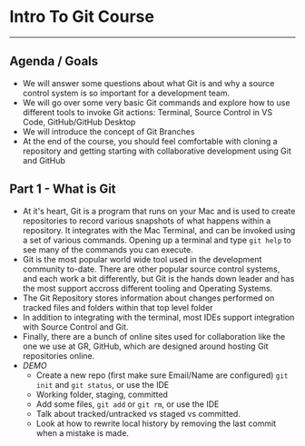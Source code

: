 # Intro To Git Course
---
## Agenda / Goals
- We will answer some questions about what Git is and why a source control system is so important for a development team.
- We will go over some very basic Git commands and explore how to use different tools to invoke Git actions: Terminal, Source Control in VS Code, GitHub/GitHub Desktop
- We will introduce the concept of Git Branches
- At the end of the course, you should feel comfortable with cloning a repository and getting starting with collaborative development using Git and GitHub

## Part 1 - What is Git
- At it's heart, Git is a program that runs on your Mac and is used to create repositories to record various snapshots of what happens within a repository.  It integrates with the Mac Terminal, and can be invoked using a set of various commands.  Opening up a terminal and type `git help` to see many of the commands you can execute.
- Git is the most popular world wide tool used in the development community to-date.  There are other popular source control systems, and each work a bit differently, but Git is the hands down leader and has the most support accross different tooling and Operating Systems.
- The Git Repository stores information about changes performed on tracked files and folders within that top level folder
- In addition to integrating with the terminal, most IDEs support integration with Source Control and Git.
- Finally, there are a bunch of online sites used for collaboration like the one we use at GR, GitHub, which are designed around hosting Git repositories online.
- *DEMO* 
    - Create a new repo (first make sure Email/Name are configured)  `git init` and  `git status`, or use the IDE
    - Working folder, staging, committed
    - Add some files, `git add` or `git rm`, or use the IDE
    - Talk about tracked/untracked vs staged vs committed.
    - Look at how to rewrite local history by removing the last commit when a mistake is made.



